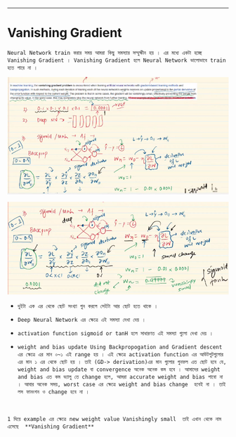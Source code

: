
---

# Vanishing Gradient 

`Neural Network train করার সময় আমরা কিছু সমস্যার সম্মুক্ষীন হয় । এর মধ্যে একটা হচ্ছে Vanishing Gradient । Vanishing Gradient হলে Neural Network ভালোভাবে train হতে পারে না । `

![Alt text](image-126.png)

![Alt text](image-127.png)

- `দুইটা এক এর থেকে ছোট সংখ্যা গুন করলে সেইটা আর ছোট হতে থাকে । `

- `Deep Neural Network এর ক্ষেত্রে এই সমস্যা দেখা দেয় । `

- `activation function sigmoid or tanH হলে সাধারণত এই সমস্যা গুলো দেখা দেয় ।`

- `weight and bias update Using Backpropogation and Gradient descent এর ক্ষেত্রে এর মান ০~১ এই range হয় । এই ক্ষেত্রে activation function এর আউটপুটগুলোর এর মান ১ এর থেকে ছোট হয় । তাই (GD-> derivation)এর মান গুলোর গুনফল এত ছোট হবে যে, weight and bias update বা convergence অনেক অনেক কম হবে । আমাদের weight and bias এত কম ভ্যালু তে change হলে, আমরা accurate weight and bias পাবো না । আবার অনেক সময়, worst case এর ক্ষেত্রে weight and bias change  হবেই না । তাই লস ফানংশন ও change হবে না ।`
<br>

`1 দিয়ে example এর ক্ষেত্রে new weight value Vanishingly small  তাই এখান থেকে নাম এসেছে  **Vanishing Gradient** `

<br>

